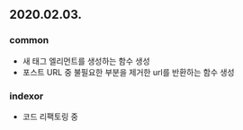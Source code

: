 2020.02.03.
---

### common
* 새 태그 엘리먼트를 생성하는 함수 생성
* 포스트 URL 중 불필요한 부분을 제거한 url를 반환하는 함수 생성

### indexor
* 코드 리팩토링 중